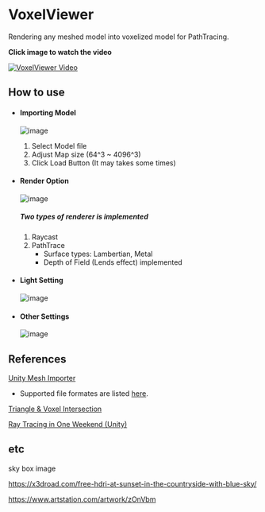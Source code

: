 # VoxelViewer
 Rendering any meshed model into voxelized model for PathTracing.

 **Click image to watch the video**
 
 [![VoxelViewer Video](http://img.youtube.com/vi/tYihHdRt0lQ/0.jpg)](https://youtu.be/tYihHdRt0lQ)
 
 ## How to use
 - #### Importing Model
    ![image](https://user-images.githubusercontent.com/18459135/193059904-f16b9e5e-bdb2-44d0-b5ef-dda116af4a06.png)
    1) Select Model file 
    2) Adjust Map size (64^3 ~ 4096^3)
    3) Click Load Button (It may takes some times)

 - #### Render Option
    ![image](https://user-images.githubusercontent.com/18459135/193056942-4d8459d3-3cc0-4cc4-8bf5-732d44f5281c.png)
    ##### Two types of renderer is implemented
    1. Raycast
    2. PathTrace 
       - Surface types: Lambertian, Metal 
       - Depth of Field (Lends effect) implemented

 - #### Light Setting
    ![image](https://user-images.githubusercontent.com/18459135/193061979-cdfc0e9b-dbaf-4f25-b5ac-a473e06f44a5.png)
 
 - #### Other Settings
    ![image](https://user-images.githubusercontent.com/18459135/193065724-af6cf620-b4ac-4dd9-876e-b94b2d1c2e1a.png)
 
## References
 
 [Unity Mesh Importer](https://github.com/eastskykang/UnityMeshImporter)
 
 * Supported file formates are listed [here](http://assimp.sourceforge.net/main_features_formats.html). 

 [Triangle & Voxel Intersection](https://bronsonzgeb.com/index.php/2021/05/29/gpu-mesh-voxelizer-part-2/)

 [Ray Tracing in One Weekend (Unity)](https://github.com/NaTure77/RayTracingExample)
 

## etc
sky box image

https://x3droad.com/free-hdri-at-sunset-in-the-countryside-with-blue-sky/

https://www.artstation.com/artwork/zOnVbm
